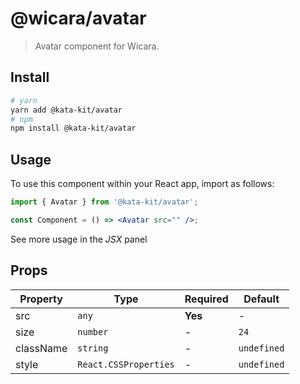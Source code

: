 # @wicara/avatar

> Avatar component for Wicara.

## Install

```sh
# yarn
yarn add @kata-kit/avatar
# npm
npm install @kata-kit/avatar
```

## Usage

To use this component within your React app, import as follows:

```jsx
import { Avatar } from '@kata-kit/avatar';

const Component = () => <Avatar src="" />;
```

See more usage in the _JSX_ panel

## Props

| Property  | Type                  | Required | Default     |
| --------- | --------------------- | -------- | ----------- |
| src       | `any`                 | **Yes**  | -           |
| size      | `number`              | -        | `24`        |
| className | `string`              | -        | `undefined` |
| style     | `React.CSSProperties` | -        | `undefined` |
